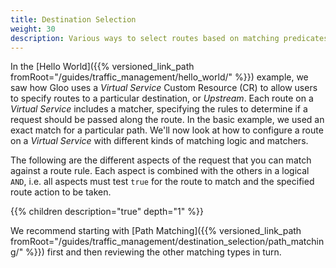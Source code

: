 ```yaml
---
title: Destination Selection
weight: 30
description: Various ways to select routes based on matching predicates.
---
```


In the [Hello World]({{% versioned_link_path fromRoot="/guides/traffic_management/hello_world/" %}}) example, we saw how Gloo uses a *Virtual Service* Custom Resource (CR) to allow users to specify routes to a particular destination, or *Upstream*. Each route on a *Virtual Service* includes a matcher, specifying the rules to determine if a request should be passed along the route. In the basic example, we used an exact match for a particular path. We'll now look at how to configure a route on a *Virtual Service* with different kinds of matching logic and matchers.

The following are the different aspects of the request that you can match against a route rule. Each aspect is combined with the others in a logical `AND`, i.e. all aspects must test `true` for the route to match and the specified route action to be taken.

{{% children description="true" depth="1" %}}

We recommend starting with [Path Matching]({{% versioned_link_path fromRoot="/guides/traffic_management/destination_selection/path_matching/" %}}) first and then reviewing the other matching types in turn.
